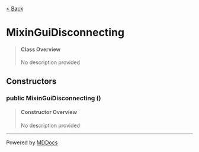 [< Back](README.md)
# MixinGuiDisconnecting #
>#### Class Overview ####
>No description provided
## Constructors ##
### public MixinGuiDisconnecting () ###
>#### Constructor Overview ####
>No description provided
>

---
Powered by [MDDocs](https://github.com/VRCube/MDDocs)